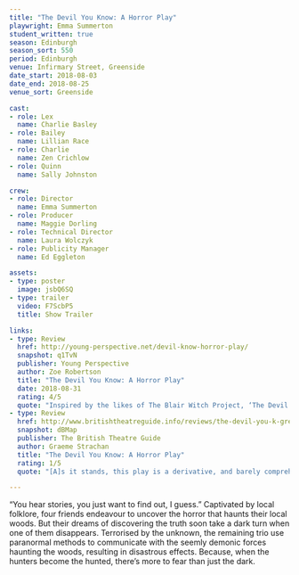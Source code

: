 ```yaml
---
title: "The Devil You Know: A Horror Play"
playwright: Emma Summerton
student_written: true
season: Edinburgh
season_sort: 550
period: Edinburgh
venue: Infirmary Street, Greenside
date_start: 2018-08-03
date_end: 2018-08-25
venue_sort: Greenside

cast:
- role: Lex
  name: Charlie Basley
- role: Bailey
  name: Lillian Race
- role: Charlie
  name: Zen Crichlow
- role: Quinn
  name: Sally Johnston

crew:
- role: Director
  name: Emma Summerton 
- role: Producer 
  name: Maggie Dorling 
- role: Technical Director
  name: Laura Wolczyk
- role: Publicity Manager
  name: Ed Eggleton

assets:
- type: poster
  image: jsbQ6SQ
- type: trailer
  video: F7ScbP5
  title: Show Trailer

links:
- type: Review
  href: http://young-perspective.net/devil-know-horror-play/
  snapshot: q1TvN
  publisher: Young Perspective
  author: Zoe Robertson
  title: "The Devil You Know: A Horror Play"
  date: 2018-08-31
  rating: 4/5
  quote: "Inspired by the likes of The Blair Witch Project, ‘The Devil You Know’ is, similarly, a little bit silly but entertaining."
- type: Review
  href: http://www.britishtheatreguide.info/reviews/the-devil-you-k-greenside-inf-16321
  snapshot: dBMap
  publisher: The British Theatre Guide
  author: Graeme Strachan
  title: "The Devil You Know: A Horror Play"
  rating: 1/5
  quote: "[A]s it stands, this play is a derivative, and barely comprehensible mess."

---
```


“You hear stories, you just want to find out, I guess.”
Captivated by local folklore, four friends endeavour to uncover the horror that haunts their local woods. But their dreams of discovering the truth soon take a dark turn when one of them disappears. Terrorised by the unknown, the remaining trio use paranormal methods to communicate with the seemly demonic forces haunting the woods, resulting in disastrous effects. Because, when the hunters become the hunted, there’s more to fear than just the dark.
